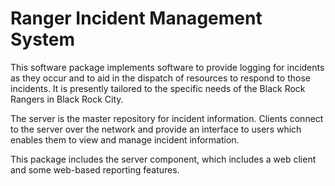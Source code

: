 Ranger Incident Management System
=================================

This software package implements software to provide logging for incidents as
they occur and to aid in the dispatch of resources to respond to those
incidents.  It is presently tailored to the specific needs of the Black Rock
Rangers in Black Rock City.

The server is the master repository for incident information.  Clients connect
to the server over the network and provide an interface to users which enables
them to view and manage incident information.

This package includes the server component, which includes a web client and
some web-based reporting features.
